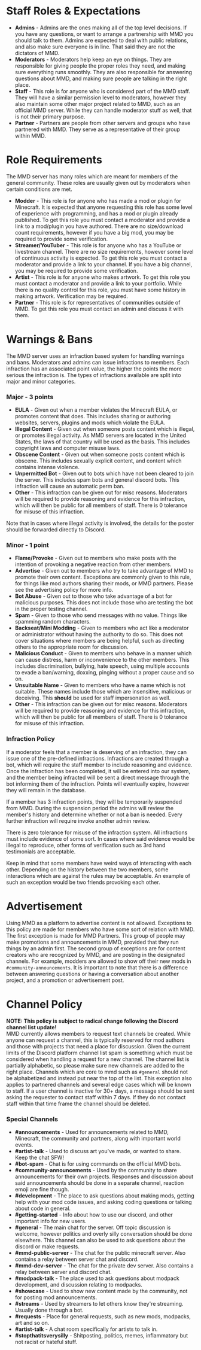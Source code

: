 # Staff Roles & Expectations 
- **Admins** - Admins are the ones making all of the top level decisions. If you have any questions, or want to arrange a partnership with MMD you should talk to them. Admins are expected to deal with public relations, and also make sure everyone is in line. That said they are not the dictators of MMD. 
- **Moderators** - Moderators help keep an eye on things. They are responsible for giving people the proper roles they need, and making sure everything runs smoothly. They are also responsible for answering questions about MMD, and making sure people are talking in the right place. 
- **Staff** - This role is for anyone who is considered part of the MMD staff. They will have a similar permission level to moderators, however they also maintain some other major project related to MMD, such as an official MMD server. While they can handle moderator stuff as well, that is not their primary purpose. 
- **Partner** - Partners are people from other servers and groups who have partnered with MMD. They serve as a representative of their group within MMD.

# Role Requirements
The MMD server has many roles which are meant for members of the general community. These roles are usually given out by moderators when certain conditions are met. 

- **Modder** - This role is for anyone who has made a mod or plugin for Minecraft. It is expected that anyone requesting this role has some level of experience with programming, and has a mod or plugin already published. To get this role you must contact a moderator and provide a link to a mod/plugin you have authored. There are no size/download count requirements, however if you have a big mod, you may be required to provide some verification. 
- **Streamer/YouTuber** - This role is for anyone who has a YouTube or livestream channel. There are no size requirements, however some level of continuous activity is expected. To get this role you must contact a moderator and provide a link to your channel. If you have a big channel, you may be required to provide some verification. 
- **Artist** - This role is for anyone who makes artwork. To get this role you must contact a moderator and provide a link to your portfolio. While there is no quality control for this role, you must have some history in making artwork. Verification may be required.
- **Partner** - This role is for representatives of communities outside of MMD. To get this role you must contact an admin and discuss it with them. 

# Warnings & Bans
The MMD server uses an infraction based system for handling warnings and bans. Moderators and admins can issue infractions to members. Each infraction has an associated point value, the higher the points the more serious the infraction is. The types of infractions available are split into major and minor categories. 

### Major - 3 points
- **EULA** - Given out when a member violates the Minecraft EULA, or promotes content that does. This includes sharing or authoring websites, servers, plugins and mods which violate the EULA. 
- **Illegal Content** - Given out when someone posts content which is illegal, or promotes illegal activity. As MMD servers are located in the United States, the laws of that country will be used as the basis. This includes copyright laws and computer misuse laws. 
- **Obscene Content** - Given out when someone posts content which is obscene. This includes sexually explicit content, and content which contains intense violence.
- **Unpermitted Bot** - Given out to bots which have not been cleared to join the server. This includes spam bots and general discord bots. This infraction will cause an automatic perm ban. 
- **Other** - This infraction can be given out for misc reasons. Moderators will be required to provide reasoning and evidence for this infraction, which will then be public for all members of staff. There is 0 tolerance for misuse of this infraction. 

Note that in cases where illegal activity is involved, the details for the poster should be forwarded directly to Discord. 

### Minor - 1 point
- **Flame/Provoke** - Given out to members who make posts with the intention of provoking a negative reaction from other members.
- **Advertise** - Given out to members who try to take advantage of MMD to promote their own content. Exceptions are commonly given to this rule, for things like mod authors sharing their mods, or MMD partners. Please see the advertising policy for more info. 
- **Bot Abuse** - Given out to those who take advantage of a bot for malicious purposes. This does not include those who are testing the bot in the proper testing channel. 
- **Spam** - Given to those who send messages with no value. Things like spamming random characters.
- **Backseat/Mini Modding** - Given to members who act like a moderator or administrator without having the authority to do so. This does not cover situations where members are being helpful, such as directing others to the appropriate room for discussion. 
- **Malicious Conduct** - Given to members who behave in a manner which can cause distress, harm or inconvenience to the other members. This includes discrimination, bullying, hate speech, using multiple accounts to evade a ban/warning, doxxing, pinging without a proper cause and so on.
- **Unsuitable Name** - Given to members who have a name which is not suitable. These names include those which are insensitive, malicious or deceiving. This **should** be used for staff impersonation as well. 
- **Other** - This infraction can be given out for misc reasons. Moderators will be required to provide reasoning and evidence for this infraction, which will then be public for all members of staff. There is 0 tolerance for misuse of this infraction. 

### Infraction Policy
If a moderator feels that a member is deserving of an infraction, they can issue one of the pre-defined infractions. Infractions are created through a bot, which will require the staff member to include reasoning and evidence. Once the infraction has been completed, it will be entered into our system, and the member being infracted will be sent a direct message through the bot informing them of the infraction. Points will eventually expire, however they will remain in the database. 

If a member has 3 infraction points, they will be temporarily suspended from MMD. During the suspension period the admins will review the member's history and determine whether or not a ban is needed. Every further infraction will require invoke another admin review. 

There is zero tolerance for misuse of the infraction system. All infractions must include evidence of some sort. In cases where said evidence would be illegal to reproduce, other forms of verification such as 3rd hand testimonials are acceptable. 

Keep in mind that some members have weird ways of interacting with each other. Depending on the history between the two members, some interactions which are against the rules may be acceptable. An example of such an exception would be two friends provoking each other. 

# Advertisement
Using MMD as a platform to advertise content is not allowed. Exceptions to this policy are made for members who have some sort of relation with MMD. The first exception is made for MMD Partners. This group of people may make promotions and announcements in MMD, provided that they run things by an admin first. The second group of exceptions are for content creators who are recognized by MMD, and are posting in the designated channels. For example, modders are allowed to show off their new mods in `#community-announcements`. It is important to note that there is a difference between answering questions or having a conversation about another project, and a promotion or advertisement post. 

# Channel Policy
**NOTE: This policy is subject to radical change following the Discord channel list update!**    
MMD currently allows members to request text channels be created. While anyone can request a channel, this is typically reserved for mod authors and those with projects that need a place for discussion. Given the current limits of the Discord platform channel list spam is something which must be considered when handling a request for a new channel. The channel list is partially alphabetic, so please make sure new channels are added to the right place. Channels which are core to mmd such as `#general` should not be alphabetized and instead put near the top of the list. This exception also applies to partnered channels and several edge cases which will be known to staff. If a user channel is inactive for 30+ days, a message should be sent asking the requester to contact staff within 7 days. If they do not contact staff within that time frame the channel should be deleted. 

### Special Channels
- **#announcements** - Used for announcements related to MMD, Minecraft, the community and partners, along with important world events. 
- **#artist-talk** - Used to discuss art you've made, or wanted to share. Keep the chat SFW!
- **#bot-spam** - Chat is for using commands on the official MMD bots.
- **#community-announcements** - Used by the community to share announcements for their own projects. Responses and discussion about said announcements should be done in a separate channel, reaction emoji are fine though. 
- **#development** - The place to ask questions about making mods, getting help with your mod code issues, and asking coding questions or talking about code in general.
- **#getting-started** - Info about how to use our discord, and other important info for new users. 
- **#general** - The main chat for the server. Off topic discussion is welcome, however politics and overly silly conversation should be done elsewhere. This channel can also be used to ask questions about the discord or make requests.
- **#mmd-public-server** - The chat for the public minecraft server. Also contains a relay between server chat and discord.
- **#mmd-dev-server** - The chat for the private dev server. Also contains a relay between server and discord chat.  
- **#modpack-talk** - The place used to ask questions about modpack development, and discussion relating to modpacks.
- **#showcase** - Used to show new content made by the community, not for posting mod announcements.
- **#streams** - Used by streamers to let others know they're streaming. Usually done through a bot.
- **#requests** - Place for general requests, such as new mods, modpacks, art and so on.
- **#artist-talk** - A chat room specifically for artists to talk in.
- **#stopthatitsverysilly** - Shitposting, politics, memes, inflammatory but not racist or hateful stuff. 
